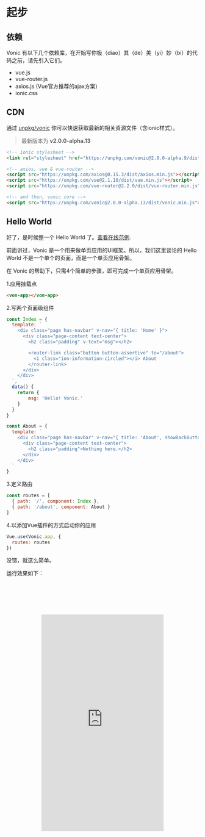 # 起步

## 依赖
Vonic 有以下几个依赖库，在开始写你极（diao）其（de）美（yi）妙（bi）的代码之前，请先引入它们。
 - vue.js
 - vue-router.js
 - axios.js (Vue官方推荐的ajax方案)
 - ionic.css

## CDN
通过 [unpkg/vonic](https://unpkg.com/vonic) 你可以快速获取最新的相关资源文件（含ionic样式）。
> 最新版本为 **v2.0.0-alpha.13**

```html
<!-- ionic stylesheet -->
<link rel="stylesheet" href="https://unpkg.com/vonic@2.0.0-alpha.9/dist/ionic/css/ionic.css">

<!-- axios, vue & vue-router -->
<script src="https://unpkg.com/axios@0.15.3/dist/axios.min.js"></script>
<script src="https://unpkg.com/vue@2.1.10/dist/vue.min.js"></script>
<script src="https://unpkg.com/vue-router@2.2.0/dist/vue-router.min.js"></script>

<!-- and then, vonic core -->
<script src="https://unpkg.com/vonic@2.0.0-alpha.13/dist/vonic.min.js"></script>
```

## Hello World
好了，是时候整一个 Hello World 了。[查看在线范例](https://jsfiddle.net/wangdahoo/c15mgqz8/).

前面讲过，Vonic 是一个用来做单页应用的UI框架。所以，我们这里谈论的 Hello World 不是一个单个的页面，而是一个单页应用骨架。

在 Vonic 的帮助下，只需4个简单的步骤，即可完成一个单页应用骨架。

1.应用挂载点

```html
<von-app></von-app>
```

2.写两个页面级组件

```js
const Index = {
  template: `
    <div class="page has-navbar" v-nav="{ title: 'Home' }">
      <div class="page-content text-center">
        <h2 class="padding" v-text="msg"></h2>

        <router-link class="button button-assertive" to="/about">
          <i class="ion-information-circled"></i> About
        </router-link>
      </div>
    </div>
  `,
  data() {
  	return {
	    msg: 'Hello! Vonic.'  
    }
  }
}

const About = {
  template: `
    <div class="page has-navbar" v-nav="{ title: 'About', showBackButton: true }">
      <div class="page-content text-center">
        <h2 class="padding">Nothing here.</h2>
      </div>
    </div>
  `
}
```

3.定义路由

```js
const routes = [
  { path: '/', component: Index },
  { path: '/about', component: About }
]
```

4.以添加Vue插件的方式启动你的应用

```js
Vue.use(Vonic.app, {
  routes: routes
})
```

没错，就这么简单。

运行效果如下：

<style>
  .device-ios { width: 467px; height: 800px; background: url(img/devices-sprite.jpg) center top no-repeat; background-size: 467px; margin: 0 auto; text-align: center; }
  .demo-ios { margin-top: 85px; width: 320px; height: 568px; }
</style>

<div class="device-ios">
  <iframe class="demo-ios" src="https://wangdahoo.github.io/vonic-doc-examples/getting_started.html" frameborder="0"></iframe>
</div>
